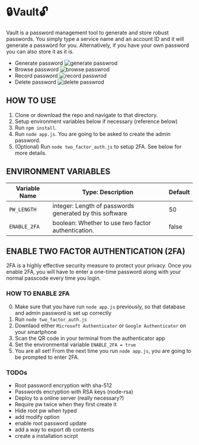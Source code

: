 # 🔒Vault🔓

Vault is a password management tool to generate and store robust passwords.
You simply type a service name and an account ID and it will generate a password for you.
Alternatively, if you have your own password you can also store it as it is.

- Generate password
  ![generate passwrod](gifs/vault-gen.gifs)
- Browse password
  ![browse passwrod](gifs/vault-show.gifs)
- Record password
  ![record passwrod](gifs/vault-sto.gifs)
- Delete password
  ![delete passwrod](gifs/vault-del.gifs)

## HOW TO USE

1. Clone or download the repo and navigate to that directory.
2. Setup environment variables below if necessary (reference below)
3. Run `npm install`.
4. Run `node app.js`. You are going to be asked to create the admin password.
5. (Optional) Run `node two_factor_auth.js` to setup 2FA. See below for more details.

## ENVIRONMENT VARIABLES

| Variable Name | Type: Description                                       | Default |
| ------------- | ------------------------------------------------------- | ------- |
| `PW_LENGTH`   | integer: Length of passwords generated by this software | 50      |
| `ENABLE_2FA`  | boolean: Whether to use two factor authentication.      | false   |

## ENABLE TWO FACTOR AUTHENTICATION (2FA)

2FA is a highly effective security measure to protect your privacy. Once you enable 2FA, you will have to enter a one-time password along with your normal passcode every time you login.

### HOW TO ENABLE 2FA

0. Make sure that you have run `node app.js` previously, so that database and admin password is set up correctly
1. Run `node two_factor_auth.js`
2. Downlaod either `Microsoft Authenticator` or `Google Authenticator` on your smartphone
3. Scan the QR code in your terminal from the authenticator app
4. Set the environmental variable `ENABLE_2FA = true`
5. You are all set! From the next time you run `node app.js`, you are going to be prompted to enter 2FA.

### TODOs

- Root password encryption with sha-512
- Passwords encryption with RSA keys (node-rsa)
- Deploy to a online server (really necessary?)
- Require pw twice when they first create it
- Hide root pw when typed
- add modify option
- enable root password update
- add a way to export db contents
- create a installation scirpt
